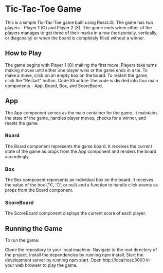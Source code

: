 # Tic-Tac-Toe Game
This is a simple Tic-Tac-Toe game built using ReactJS. The game has two players - Player 1 (O) and Player 2 (X). The game ends when either of the players manages to get three of their marks in a row (horizontally, vertically, or diagonally) or when the board is completely filled without a winner.

## How to Play
The game begins with Player 1 (O) making the first move.
Players take turns making moves until either one player wins or the game ends in a tie.
To make a move, click on an empty box on the board.
To restart the game, click the "Restart" button.
Code Structure
The code is divided into four main components - App, Board, Box, and ScoreBoard.

## App
The App component serves as the main container for the game. It maintains the state of the game, handles player moves, checks for a winner, and resets the game.

### Board
The Board component represents the game board. It receives the current state of the game as props from the App component and renders the board accordingly.

### Box
The Box component represents an individual box on the board. It receives the value of the box ('X', 'O', or null) and a function to handle click events as props from the Board component.

### ScoreBoard
The ScoreBoard component displays the current score of each player.

## Running the Game
To run the game:

Clone the repository to your local machine.
Navigate to the root directory of the project.
Install the dependencies by running npm install.
Start the development server by running npm start.
Open http://localhost:3000 in your web browser to play the game.
